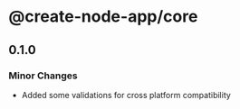 # @create-node-app/core

## 0.1.0

### Minor Changes

- Added some validations for cross platform compatibility
